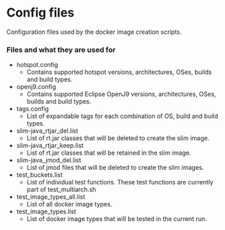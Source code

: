 # Config files
Configuration files used by the docker image creation scripts.

### Files and what they are used for

* hotspot.config
  - Contains supported hotspot versions, architectures, OSes, builds and build types.
* openj9.config
  - Contains supported Eclipse OpenJ9 versions, architectures, OSes, builds and build types.
* tags.config
  - List of expandable tags for each combination of OS, build and build types. 
* slim-java_rtjar_del.list
  - List of rt.jar classes that will be deleted to create the slim image.
* slim-java_rtjar_keep.list
  - List of rt.jar classes that will be retained in the slim image.
* slim-java_jmod_del.list
  - List of jmod files that will be deleted to create the slim images.
* test_buckets.list
  - List of individual test functions. These test functions are currently part of test_multiarch.sh
* test_image_types_all.list
  - List of all docker image types.
* test_image_types.list
  - List of docker image types that will be tested in the current run.
